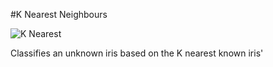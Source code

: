 #K Nearest Neighbours


![K Nearest](https://upload.wikimedia.org/wikipedia/commons/e/e7/KnnClassification.svg)
 

Classifies an unknown iris based on the K nearest known iris'
